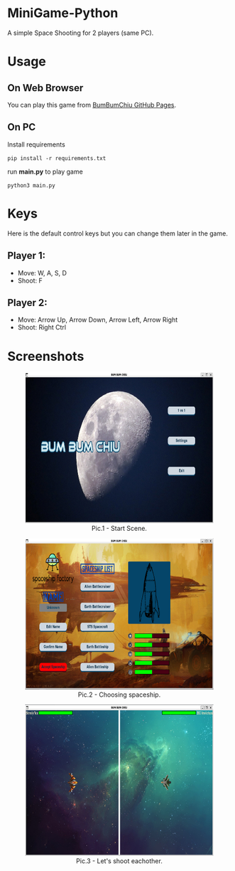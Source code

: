 # MiniGame-Python
A simple Space Shooting for 2 players (same PC).

# Usage
## On Web Browser
You can play this game from [BumBumChiu GitHub Pages](https://toanle147.github.io/MiniGame-Python/).

## On PC
Install requirements
```
pip install -r requirements.txt
```
run **main.py** to play game
```
python3 main.py
```
# Keys
Here is the default control keys but you can change them later in the game.
## Player 1:
- Move: W, A, S, D
- Shoot: F
## Player 2:
- Move: Arrow Up, Arrow Down, Arrow Left, Arrow Right
- Shoot: Right Ctrl

# Screenshots
<figure align="center">
    <img
        width="700"
        height="340"
        src="Assets/Screenshots/game-screenshot-1.png"
    >
    <figcaption>Pic.1 - Start Scene.</figcaption>
</figure>

<figure align="center">
    <img
        width="700"
        height="340"
        src="Assets/Screenshots/game-screenshot-2.png"
    >
    <figcaption>Pic.2 - Choosing spaceship.</figcaption>
</figure>

<figure align="center">
    <img
        width="700"
        height="340"
        src="Assets/Screenshots/game-screenshot-3.png"
    >
    <figcaption>Pic.3 - Let's shoot eachother.</figcaption>
</figure>
